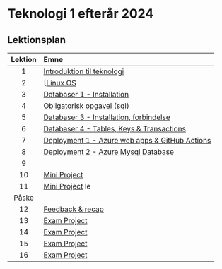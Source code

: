 # Teknologi 1 efterår 2024

## Lektionsplan

| Lektion |       Emne                            |
|:-----:|:----------------------------------------------------------|
|  1  | [Introduktion til teknologi ](lessons/ses1.md)           |
|  2  | [[Linux OS](lessons/ses2.md)                    |
|  3  | [Databaser 1 - Installation](lessons/ses3.md)       |
|  4  | [Obligatorisk opgavei (sql)](lessons/ses4.md)                          |
|  5  | [Databaser 3 - Installation, forbindelse](lessons/ses5.md)                   |
|  6  | [Databaser 4 - Tables, Keys & Transactions](lessons/ses6.md)                  |
|  7  | [Deployment 1 - Azure web apps & GitHub Actions](lessons/ses7.md)                      |
|  8  | [Deployment 2 - Azure Mysql Database](lessons/ses8.md)                        |
|  9  | [](lessons/ses9.md)                                      |
|  10  | [Mini Project](lessons/ses10.md)                                            |
|  11  | [Mini Project](lessons/ses11.md)               le                             |
|  Påske | |
|  12  | [Feedback & recap](lessons/ses12.md)                                            |
|  13  | [Exam Project](lessons/ses13.md)                                       |
|  14  | [Exam Project](lessons/ses14.md)                                            |
|  15  | [Exam Project](lessons/ses15.md)                                            |
|  16  | [Exam Project](lessons/ses16.md)                                            |





